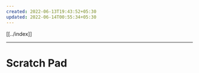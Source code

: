 ```yaml
---
created: 2022-06-13T19:43:52+05:30
updated: 2022-06-14T00:55:34+05:30
---
```

[[../index]]

---
# Scratch Pad